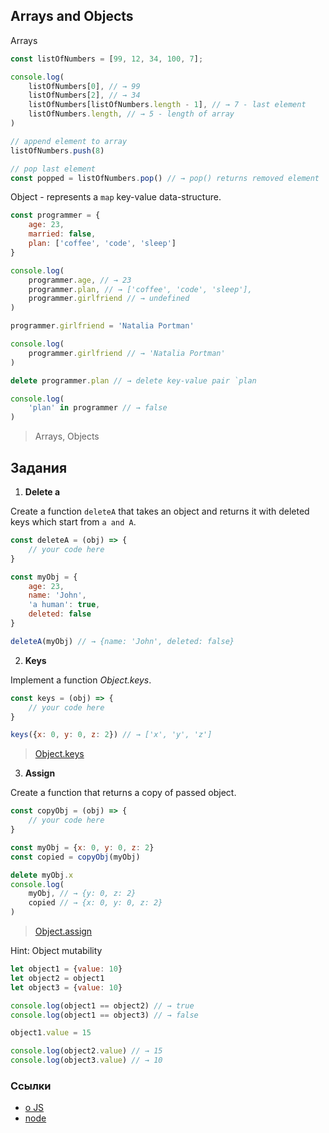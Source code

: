 ## Arrays and Objects

Arrays

```js
const listOfNumbers = [99, 12, 34, 100, 7];

console.log(
    listOfNumbers[0], // → 99
    listOfNumbers[2], // → 34
    listOfNumbers[listOfNumbers.length - 1], // → 7 - last element
    listOfNumbers.length, // → 5 - length of array
)

// append element to array
listOfNumbers.push(8)

// pop last element
const popped = listOfNumbers.pop() // → pop() returns removed element
```

Object - represents a `map` key-value data-structure.

```js
const programmer = {
    age: 23,
    married: false,
    plan: ['coffee', 'code', 'sleep']
}

console.log(
    programmer.age, // → 23
    programmer.plan, // → ['coffee', 'code', 'sleep'],
    programmer.girlfriend // → undefined
)

programmer.girlfriend = 'Natalia Portman'

console.log(
    programmer.girlfriend // → 'Natalia Portman'
)

delete programmer.plan // → delete key-value pair `plan

console.log(
    'plan' in programmer // → false
)
```

> Arrays, Objects

## Задания

1. **Delete a**

Create a function `deleteA` that takes an object and returns it with deleted 
keys which start from `a and A`.

```js
const deleteA = (obj) => {
    // your code here
}

const myObj = {
    age: 23,
    name: 'John',
    'a human': true,
    deleted: false
}

deleteA(myObj) // → {name: 'John', deleted: false}
```

2. **Keys**

Implement a function _Object.keys_.

```js
const keys = (obj) => {
    // your code here
}

keys({x: 0, y: 0, z: 2}) // → ['x', 'y', 'z']
```

> [Object.keys](https://developer.mozilla.org/ru/docs/Web/JavaScript/Reference/Global_Objects/Object/keys)

3. **Assign**

Create a function that returns a copy of passed object.

```js
const copyObj = (obj) => {
    // your code here
}

const myObj = {x: 0, y: 0, z: 2}
const copied = copyObj(myObj)

delete myObj.x
console.log(
    myObj, // → {y: 0, z: 2}
    copied // → {x: 0, y: 0, z: 2}
)
```

> [Object.assign](https://developer.mozilla.org/ru/docs/Web/JavaScript/Reference/Global_Objects/Object/assign)

Hint: Object mutability

```js
let object1 = {value: 10}
let object2 = object1
let object3 = {value: 10}

console.log(object1 == object2) // → true
console.log(object1 == object3) // → false

object1.value = 15

console.log(object2.value) // → 15
console.log(object3.value) // → 10
```


### Ссылки

- [о JS](https://learn.javascript.ru/intro)
- [node](https://nodejs.dev/)
